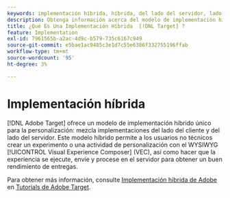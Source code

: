 ```yaml
---
keywords: implementación híbrida, híbrida, del lado del servidor, lado del servidor, lado del cliente, lado del cliente, lado del cliente, implementación híbrida, implementación híbrida0
description: Obtenga información acerca del modelo de implementación híbrida único de  [!DNL Adobe Target] para la personalización, la fusión de implementaciones del lado del cliente y del lado del servidor.
title: ¿Qué Es Una Implementación Híbrida  [!DNL Target] ?
feature: Implementation
exl-id: 7961565b-a2ac-4d9c-b579-735c6167c949
source-git-commit: e5bae1ac9485c3e1d7c55e6386f332755196ffab
workflow-type: tm+mt
source-wordcount: '95'
ht-degree: 3%

---
```


# Implementación híbrida

[!DNL Adobe Target] ofrece un modelo de implementación híbrido único para la personalización: mezcla implementaciones del lado del cliente y del lado del servidor. Este modelo híbrido permite a los usuarios no técnicos crear un experimento o una actividad de personalización con el WYSIWYG [!UICONTROL Visual Experience Composer] (VEC), así como hacer que la experiencia se ejecute, envíe y procese en el servidor para obtener un buen rendimiento de entregas.

Para obtener más información, consulte [Implementación híbrida de Adobe](https://experienceleague.adobe.com/docs/target-learn/tutorials/implementation/hybrid-deployment.html) en [Tutorials de Adobe Target](https://experienceleague.adobe.com/docs/target-learn/tutorials/overview.html?lang=es).
